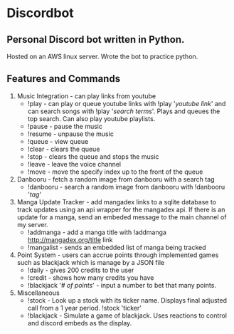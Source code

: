 # Discordbot
## Personal Discord bot written in Python. 

Hosted on an AWS linux server. Wrote the bot to practice python.

## Features and Commands

1. Music Integration - can play links from youtube
    - !play - can play or queue youtube links with !play '*youtube link*' and can search songs with !play '*search terms*'. Plays and queues the top search. Can also play youtube playlists.
    - !pause - pause the music
    - !resume - unpause the music 
    - !queue - view queue
    - !clear - clears the queue 
    - !stop - clears the queue and stops the music
    - !leave - leave the voice channel
    - !move - move the specify index up to the front of the queue
2. Danbooru - fetch a random image from danbooru with a search tag 
    - !danbooru - search a random image from danbooru with !danbooru '*tag*'
3. Manga Update Tracker - add mangadex links to a sqlite database to track updates using an api wrapper for the mangadex api. If there is an update for a manga, send an embeded message to the main channel of my server.
    - !addmanga - add a manga title with !addmanga http://mangadex.org/title link
    - !mangalist - sends an embedded list of manga being tracked 
4. Point System - users can accrue points through implemented games such as blackjack which is manage by a JSON file
    - !daily - gives 200 credits to the user
    - !credit - shows how many credits you have
    - !blackjack '*# of points*' - input a number to bet that many points.
5. Miscellaneous 
    - !stock - Look up a stock with its ticker name. Displays final adjusted call from a 1 year period. !stock 'ticker'
    - !blackjack - Simulate a game of blackjack. Uses reactions to control and discord embeds as the display.




